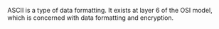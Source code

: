 ASCII is a type of data formatting. It exists at layer 6 of the OSI model, which is concerned with data formatting and encryption.